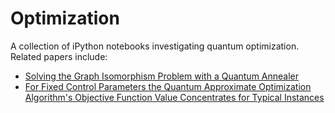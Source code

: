 # Optimization
A collection of iPython notebooks investigating quantum optimization. Related papers include:

- <a href="https://arxiv.org/abs/1207.1712">Solving the Graph Isomorphism Problem with a Quantum Annealer</a>
- <a href="https://arxiv.org/abs/1812.04170">For Fixed Control Parameters the Quantum Approximate Optimization Algorithm's Objective Function Value Concentrates for Typical Instances</a>
